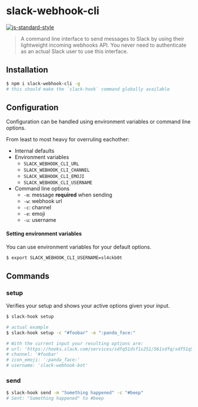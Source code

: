 # slack-webhook-cli

[![js-standard-style](https://img.shields.io/badge/code%20style-standard-brightgreen.svg?style=flat)](https://github.com/feross/standard)

> A command line interface to send messages to Slack by using their lightweight incoming webhooks API. You never need to authenticate as an actual Slack user to use this interface.

## Installation

```bash
$ npm i slack-webhook-cli -g
# this should make the `slack-hook` command globally available
```

## Configuration
Configuration can be handled using environment variables or command line options.

From least to most heavy for overruling eachother:
- Internal defaults
- Environment variables
  - `SLACK_WEBHOOK_CLI_URL`
  - `SLACK_WEBHOOK_CLI_CHANNEL`
  - `SLACK_WEBHOOK_CLI_EMOJI`
  - `SLACK_WEBHOOK_CLI_USERNAME`
- Command line options
  - `-m`: message __required__ when sending
  - `-w`: webhook url
  - `-c`: channel
  - `-e`: emoji
  - `-u`: username

#### Setting environment variables

You can use environment variables for your default options.

```bash
$ export SLACK_WEBHOOK_CLI_USERNAME=sl4ckb0t
```

## Commands

### setup
Verifies your setup and shows your active options given your input.

```bash
$ slack-hook setup

# actual example
$ slack-hook setup -c "#foobar" -e ":panda_face:"

# With the current input your resulting options are:
# url: 'https://hooks.slack.com/services/sdfq51dsf1s251/561sdfq/sdf51q51sdf20sdf1ds1f5'
# channel: '#foobar'
# icon_emoji: ':panda_face:'
# username: 'slack-webhook-bot'
```

### send

```bash
$ slack-hook send -m "Something happened" -c "#beep"
# Sent: "Something happened" to #beep
```
